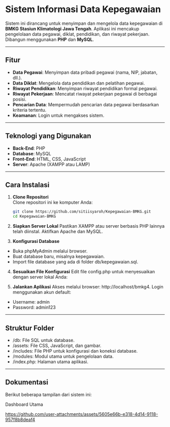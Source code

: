 # Sistem Informasi Data Kepegawaian  
Sistem ini dirancang untuk menyimpan dan mengelola data kepegawaian di **BMKG Stasiun Klimatologi Jawa Tengah**. Aplikasi ini mencakup pengelolaan data pegawai, diklat, pendidikan, dan riwayat pekerjaan. Dibangun menggunakan **PHP** dan **MySQL**.

---

## Fitur
- **Data Pegawai**: Menyimpan data pribadi pegawai (nama, NIP, jabatan, dll.).  
- **Data Diklat**: Mengelola data pendidikan dan pelatihan pegawai.  
- **Riwayat Pendidikan**: Menyimpan riwayat pendidikan formal pegawai.  
- **Riwayat Pekerjaan**: Mencatat riwayat pekerjaan pegawai di berbagai posisi.  
- **Pencarian Data**: Mempermudah pencarian data pegawai berdasarkan kriteria tertentu.  
- **Keamanan**: Login untuk mengakses sistem.

---

## Teknologi yang Digunakan
- **Back-End**: PHP  
- **Database**: MySQL  
- **Front-End**: HTML, CSS, JavaScript  
- **Server**: Apache (XAMPP atau LAMP)

---

## Cara Instalasi
1. **Clone Repositori**  
   Clone repositori ini ke komputer Anda:  
   ```bash
   git clone https://github.com/sitiisyaroh/Kepegawaian-BMKG.git
   cd Kepegawaian-BMKG
2. **Siapkan Server Lokal**
Pastikan XAMPP atau server berbasis PHP lainnya telah diinstal. Aktifkan Apache dan MySQL.

3. **Konfigurasi Database**

- Buka phpMyAdmin melalui browser.
- Buat database baru, misalnya kepegawaian.
- Import file database yang ada di folder db/kepegawaian.sql.

4. **Sesuaikan File Konfigurasi**
Edit file config.php untuk menyesuaikan dengan server lokal Anda:
<?php
$db_host = "localhost";
$db_user = "root";
$db_pass = "";
$db_name = "kepegawaian";
?>

5. **Jalankan Aplikasi**
Akses melalui browser: http://localhost/bmkg4.
Login menggunakan akun default:
- Username: admin
- Password: admin123

---

## Struktur Folder
- /db: File SQL untuk database.
- /assets: File CSS, JavaScript, dan gambar.
- /includes: File PHP untuk konfigurasi dan koneksi database.
- /modules: Modul utama untuk pengelolaan data.
- /index.php: Halaman utama aplikasi.

---

## Dokumentasi
Berikut beberapa tampilan dari sistem ini:

Dashboard Utama


https://github.com/user-attachments/assets/5605e66b-e318-4d14-9118-957f8b8deaf4



